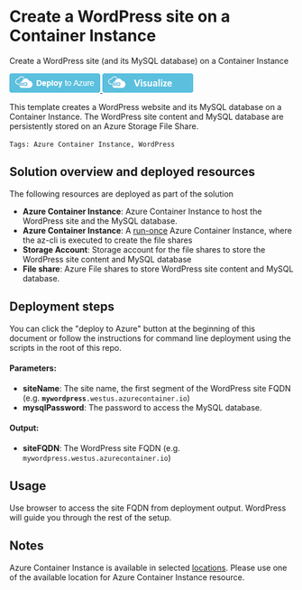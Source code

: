# Create a WordPress site on a Container Instance

Create a WordPress site (and its MySQL database) on a Container Instance

<a href="https://portal.azure.com/#create/Microsoft.Template/uri/https%3A%2F%2Fraw.githubusercontent.com%2FAzure%2Fazure-quickstart-templates%2Fmaster%2F201-aci-wordpress%2Fazuredeploy.json" target="_blank">
    <img src="https://raw.githubusercontent.com/Azure/azure-quickstart-templates/master/1-CONTRIBUTION-GUIDE/images/deploytoazure.png"/>
</a>
<a href="http://armviz.io/#/?load=https%3A%2F%2Fraw.githubusercontent.com%2FAzure%2Fazure-quickstart-templates%2Fmaster%2F201-aci-wordpress%2Fazuredeploy.json" target="_blank">
    <img src="https://raw.githubusercontent.com/Azure/azure-quickstart-templates/master/1-CONTRIBUTION-GUIDE/images/visualizebutton.png"/>
</a>

This template creates a WordPress website and its MySQL database on a Container Instance. The WordPress site content and MySQL database are persistently stored on an Azure Storage File Share.

`Tags: Azure Container Instance, WordPress`

## Solution overview and deployed resources

The following resources are deployed as part of the solution

+ **Azure Container Instance**: Azure Container Instance to host the WordPress site and the MySQL database.
+ **Azure Container Instance**: A [run-once](https://docs.microsoft.com/en-us/azure/container-instances/container-instances-restart-policy#container-restart-policy) Azure Container Instance, where the az-cli is executed to create the file shares
+ **Storage Account**: Storage account for the file shares to store the WordPress site content and MySQL database
+ **File share**: Azure File shares to store WordPress site content and MySQL database.

## Deployment steps

You can click the "deploy to Azure" button at the beginning of this document or follow the instructions for command line deployment using the scripts in the root of this repo. 

#### Parameters:
+ **siteName**: The site name, the first segment of the WordPress site FQDN (e.g.  **`mywordpress`**`.westus.azurecontainer.io`)
+ **mysqlPassword**: The password to access the MySQL database.

#### Output:
+ **siteFQDN**: The WordPress site FQDN (e.g.  `mywordpress.westus.azurecontainer.io`)

## Usage

Use browser to access the site FQDN from deployment output. WordPress will guide you through the rest of the setup.

## Notes
Azure Container Instance is available in selected [locations](https://docs.microsoft.com/en-us/azure/container-instances/container-instances-quotas#region-availability). Please use one of the available location for Azure Container Instance resource.

